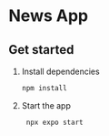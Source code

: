 # News App

## Get started

1. Install dependencies

   ```bash
   npm install
   ```

2. Start the app

   ```bash
    npx expo start
   ```


